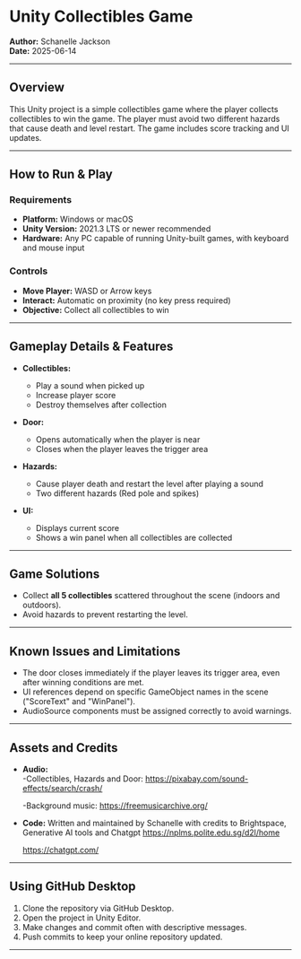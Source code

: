 # Unity Collectibles Game

**Author:** Schanelle Jackson  
**Date:** 2025-06-14 

---

## Overview

This Unity project is a simple collectibles game where the player collects collectibles to win the game. The player must avoid two different hazards that cause death and level restart. The game includes score tracking and UI updates.

---

## How to Run & Play

### Requirements

- **Platform:** Windows or macOS  
- **Unity Version:** 2021.3 LTS or newer recommended  
- **Hardware:** Any PC capable of running Unity-built games, with keyboard and mouse input  

### Controls

- **Move Player:** WASD or Arrow keys  
- **Interact:** Automatic on proximity (no key press required)  
- **Objective:** Collect all collectibles to win  

---

## Gameplay Details & Features

- **Collectibles:**  
  - Play a sound when picked up  
  - Increase player score  
  - Destroy themselves after collection  

- **Door:**  
  - Opens automatically when the player is near 
  - Closes when the player leaves the trigger area  

- **Hazards:**
  - Cause player death and restart the level after playing a sound
  - Two different hazards (Red pole and spikes)

- **UI:**  
  - Displays current score  
  - Shows a win panel when all collectibles are collected  

---

##  Game Solutions

- Collect **all 5 collectibles** scattered throughout the scene (indoors and outdoors).  
- Avoid hazards to prevent restarting the level.  

---

## Known Issues and Limitations

- The door closes immediately if the player leaves its trigger area, even after winning conditions are met.  
- UI references depend on specific GameObject names in the scene ("ScoreText" and "WinPanel").  
- AudioSource components must be assigned correctly to avoid warnings.  
---

## Assets and Credits

- **Audio:**  
  -Collectibles, Hazards and Door: https://pixabay.com/sound-effects/search/crash/
  
  -Background music: https://freemusicarchive.org/

- **Code:**
  Written and maintained by Schanelle with credits to Brightspace, Generative AI tools and Chatgpt
  https://nplms.polite.edu.sg/d2l/home
  
  https://chatgpt.com/
---

## Using GitHub Desktop

1. Clone the repository via GitHub Desktop.  
2. Open the project in Unity Editor.  
3. Make changes and commit often with descriptive messages.  
4. Push commits to keep your online repository updated.  

---


